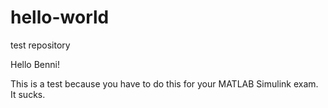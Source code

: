 # hello-world
test repository

Hello Benni!

This is a test because you have to do this for your MATLAB Simulink exam. It sucks.
